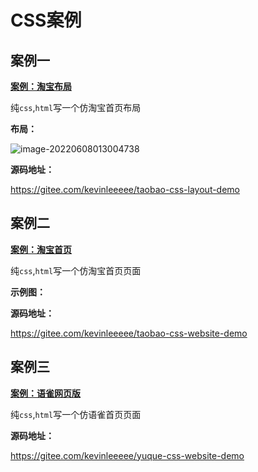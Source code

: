 # CSS案例

## 案例一

**<u>案例：淘宝布局</u>**

纯`css`,`html`写一个仿淘宝首页布局

**布局：**

![image-20220608013004738](http://note-img-bed.dt-code.fun//image-20220608013004738.png)



**源码地址：**

https://gitee.com/kevinleeeee/taobao-css-layout-demo



## 案例二

**<u>案例：淘宝首页</u>**

纯`css`,`html`写一个仿淘宝首页页面

**示例图：**

**源码地址：**

https://gitee.com/kevinleeeee/taobao-css-website-demo



## 案例三

**<u>案例：语雀网页版</u>**

纯`css`,`html`写一个仿语雀首页页面

**源码地址：**

https://gitee.com/kevinleeeee/yuque-css-website-demo



